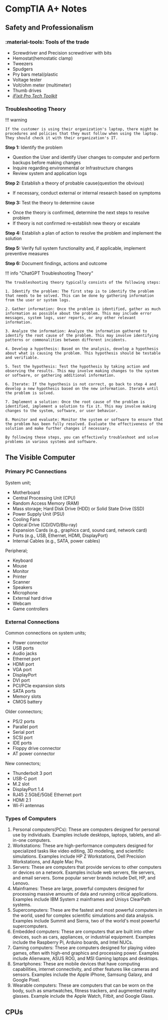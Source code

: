 # CompTIA A+ Notes

## Safety and Professionalism

### :material-tools: Tools of the trade

- Screwdriver and Precision screwdriver with bits
- Hemostat(hemostatic clamp)
- Tweezers
- Spudgers
- Pry bars metal/plastic
- Voltage tester
- Volt/ohm meter (multimeter)
- Thumb drives
- [_iFixit Pro Tech Toolkit_](https://www.ifixit.com/Store/Tools/Pro-Tech-Toolkit/IF145-307 "Best toolkit for IT technician!")

### Troubleshooting Theory

!!! warning

    If the customer is using their organization's laptop, there might be procedures and policies that they must follow when using the laptop. They should check it with their organization's IT.

**Step 1:** Identify the problem

- Question the User and identify User changes to computer and perform backups before making changes
- Inquire regarding environmental or Infrastructure changes
- Review system and application logs

**Step 2:** Establish a theory of probable cause(question the obvious)

- If necessary, conduct external or internal research based on symptoms

**Step 3:** Test the theory to determine cause

- Once the theory is confirmed, determine the next steps to resolve problem
- If theory is not confirmed re-establish new theory or escalate

**Step 4:** Establish a plan of action to resolve the problem and implement the solution

**Step 5:** Verify full system functionality and, if applicable, implement preventive measures

**Step 6:** Document findings, actions and outcome

!!! info "ChatGPT Troubleshooting Theory"

    The troubleshooting theory typically consists of the following steps:

    1. Identify the problem: The first step is to identify the problem that needs to be solved. This can be done by gathering information from the user or system logs.

    2. Gather information: Once the problem is identified, gather as much information as possible about the problem. This may include error messages, system logs, user reports, or any other relevant information.

    3. Analyze the information: Analyze the information gathered to identify the root cause of the problem. This may involve identifying patterns or commonalities between different incidents.

    4. Develop a hypothesis: Based on the analysis, develop a hypothesis about what is causing the problem. This hypothesis should be testable and verifiable.

    5. Test the hypothesis: Test the hypothesis by taking action and observing the results. This may involve making changes to the system or software, or gathering additional information.

    6. Iterate: If the hypothesis is not correct, go back to step 4 and develop a new hypothesis based on the new information. Iterate until the problem is solved.

    7. Implement a solution: Once the root cause of the problem is identified, implement a solution to fix it. This may involve making changes to the system, software, or user behavior.

    8. Monitor and evaluate: Monitor the system or software to ensure that the problem has been fully resolved. Evaluate the effectiveness of the solution and make further changes if necessary.

    By following these steps, you can effectively troubleshoot and solve problems in various systems and software.

## The Visible Computer

### Primary PC Connections

System unit;

- Motherboard
- Central Processing Unit (CPU)
- Random Access Memory (RAM)
- Mass storage; Hard Disk Drive (HDD) or Solid State Drive (SSD)
- Power Supply Unit (PSU)
- Cooling Fans
- Optical Drive (CD/DVD/Blu-ray)
- Expansion Cards (e.g., graphics card, sound card, network card)
- Ports (e.g., USB, Ethernet, HDMI, DisplayPort)
- Internal Cables (e.g., SATA, power cables)

Peripheral;

- Keyboard
- Mouse
- Monitor
- Printer
- Scanner
- Speakers
- Microphone
- External hard drive
- Webcam
- Game controllers

### External Connections

Common connections on system units;

- Power connector
- USB ports
- Audio jacks
- Ethernet port
- HDMI port
- VGA port
- DisplayPort
- DVI port
- PCI/PCIe expansion slots
- SATA ports
- Memory slots
- CMOS battery

Older connectors;

- PS/2 ports
- Parallel port
- Serial port
- SCSI port
- IDE ports
- Floppy drive connector
- AT power connector

New connectors;

- Thunderbolt 3 port
- USB-C port
- M.2 slot
- DisplayPort 1.4
- RJ45 2.5GbE/5GbE Ethernet port
- HDMI 2.1
- Wi-Fi antennas

### Types of Computers

1. Personal computers(PCs): These are computers designed for personal use by individuals. Examples include desktops, laptops, tablets, and all-in-one computers.
2. Workstations: These are high-performance computers designed for specialized tasks like video editing, 3D modeling, and scientific simulations. Examples include HP Z Workstations, Dell Precision Workstations, and Apple Mac Pro.
3. Servers: These are computers that provide services to other computers or devices on a network. Examples include web servers, file servers, and email servers. Some popular server brands include Dell, HP, and Lenovo.
4. Mainframes: These are large, powerful computers designed for processing massive amounts of data and running critical applications. Examples include IBM System z mainframes and Unisys ClearPath systems.
5. Supercomputers: These are the fastest and most powerful computers in the world, used for complex scientific simulations and data analysis. Examples include Summit and Sierra, two of the world's most powerful supercomputers.
6. Embedded computers: These are computers that are built into other devices, such as cars, appliances, or industrial equipment. Examples include the Raspberry Pi, Arduino boards, and Intel NUCs.
7. Gaming computers: These are computers designed for playing video games, often with high-end graphics and processing power. Examples include Alienware, ASUS ROG, and MSI Gaming laptops and desktops.
8. Smartphones: These are mobile devices that have computing capabilities, internet connectivity, and other features like cameras and sensors. Examples include the Apple iPhone, Samsung Galaxy, and Google Pixel.
9. Wearable computers: These are computers that can be worn on the body, such as smartwatches, fitness trackers, and augmented reality glasses. Example include the Apple Watch, Fitbit, and Google Glass.

## CPUs

###

























<!--
## cooling pc - not complete

1. heat sink draws heat from components
2. fans blows heated air through and out of the system
3. fan speed can be controlled through firmware or software

## troubleshooting power supplies - not complete

1. die fast with burning smell, smoke or both
2. die slow cause intermittent problems

- test power supply with psu tester or multimeter.
- power supply designed overvoltage, if power supply going undervoltage overtime, maybe the system slow death, maybe the system going to automatic shutdown, reboot. need to change power supply.
- test power supply when connected to mobo using voltmeter. connect to any color and ground on the black cable.

## troubleshooting core components - not complete

- some CPU dont have GPU built in. AMD called the CPU with GPU is APU.
- if using CPU dont have GPU built in, the video connection at mobo will not work.
- start over if the system not working after building it.
- speaker to identify the system unit issue.
- clear cmos jumper pin to clear mobo settings.

- incorrectly installed CPU or RAM can make system unit look like dead.
- install core components and test before connect other things
- error in system setup can cause a dead PC, try clear cmos jumper
- windows offer memory diagnostic tools to help with potentially bad RAM
- only fan make noise, if the PC sound wrong, check the fan

## Introduction to Mass Storage

- Mass storage is devices for storing data.
- Types of mass storage is optical media, Hard disk drive(HDD), Solid state drive(SSD), etc.
- HDD:Sector, SSD:block, Optical media:track.
- Disk sector; a sector is a subdivision of a track on a magnetic disk or optical disk.
- SSD block; the smallest unit of an SSD is a page, which is composed of several memory cells, and is usually 4 KB in size. Several pages on the SSD are summarized to a block. A block is the smallest unit of access on a SSD. Currently, 128 pages are mostly combined into one block; therefore, a block contains 512 KB.
- Operating Systems see mass storage as Logical block addressing(LBA). Mass storage organized into LBA.
- Logical block addressing(LBA) is a common scheme used for specifying the location of blocks of data stored on computer storage devices, generally secondary storage systems such as hard disk drives. LBA is particularly simple linear addressing scheme; llocks are located by an integer index, with the first block being LBA 0, the second LBA 1, and so on.

- mass storage capacity?IEC values? kilo, mega, giga, tera, peta, exa. kibi, mebi, gibi, tebi, pebi, exbi
- sata pass one bit at a time
- sata vs parellel

https://unacademy.com/content/nda/study-material/computer/list-of-storage-devices/
https://en.wikipedia.org/wiki/Disk_sector
https://short-fact.com/what-is-an-ssd-block/

### HDD

- how HDD work?
- LBA language?ATA. PATA-old. SATA-now. e-sata?
- data connector, power connector.
- HDD use spinning platter to store data via magnetism and read write heads
- HDD come in 3.5, 2.5, 1.8
- advanced technology attachment protocol to communicate with hdd
- dominant ATA is called serial ATA

### SSD

- SSD, inside got electronic chip. SSD organized into pages in chip. in page got many block.
- data stored in blocks and pages
- ssd size,3.5", 2.5 inch SSD. m.2 ssd.
- ssd faster than hdd. sata 6Gbit/s. nvme drive(single notches) faster then m.2(2 notches) sata ssd.
- nvme and m.2 sata drive different port?
- some ssd use nvme protocol instead of sata for increased performance

### SCSI

- what scsi
- parellel ATA vs iscsi
- sas
- modern scsi standards, sas and iscsi
- sata+scsi?

### boot order

- uefi
- legacy
- what is boot order.
- boot order is defined in the cmos system setup

## Mass storage -->
